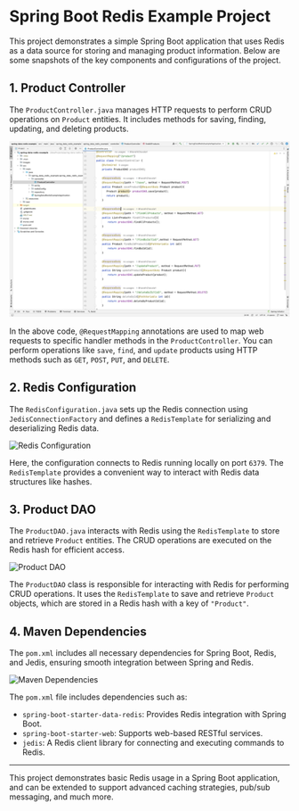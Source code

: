 # Spring Boot Redis Example Project

This project demonstrates a simple Spring Boot application that uses Redis as a data source for storing and managing product information. Below are some snapshots of the key components and configurations of the project.

## 1. Product Controller

The `ProductController.java` manages HTTP requests to perform CRUD operations on `Product` entities. It includes methods for saving, finding, updating, and deleting products.

<img src="https://github.com/BharathChavala1/Spring-Data-Redis-Project/blob/main/Images/Controller.png" alt="Product Controller" width="800 height=350" />

In the above code, `@RequestMapping` annotations are used to map web requests to specific handler methods in the `ProductController`. You can perform operations like `save`, `find`, and `update` products using HTTP methods such as `GET`, `POST`, `PUT`, and `DELETE`.

## 2. Redis Configuration

The `RedisConfiguration.java` sets up the Redis connection using `JedisConnectionFactory` and defines a `RedisTemplate` for serializing and deserializing Redis data.

![Redis Configuration](./path_to_image/Screenshot_2024-10-23_at_9.51.51_PM.png)

Here, the configuration connects to Redis running locally on port `6379`. The `RedisTemplate` provides a convenient way to interact with Redis data structures like hashes.

## 3. Product DAO

The `ProductDAO.java` interacts with Redis using the `RedisTemplate` to store and retrieve `Product` entities. The CRUD operations are executed on the Redis hash for efficient access.

![Product DAO](./path_to_image/Screenshot_2024-10-23_at_9.52.03_PM.png)

The `ProductDAO` class is responsible for interacting with Redis for performing CRUD operations. It uses the `RedisTemplate` to save and retrieve `Product` objects, which are stored in a Redis hash with a key of `"Product"`.

## 4. Maven Dependencies

The `pom.xml` includes all necessary dependencies for Spring Boot, Redis, and Jedis, ensuring smooth integration between Spring and Redis.

![Maven Dependencies](./path_to_image/Screenshot_2024-10-23_at_9.52.55_PM.png)

The `pom.xml` file includes dependencies such as:
- `spring-boot-starter-data-redis`: Provides Redis integration with Spring Boot.
- `spring-boot-starter-web`: Supports web-based RESTful services.
- `jedis`: A Redis client library for connecting and executing commands to Redis.

---

This project demonstrates basic Redis usage in a Spring Boot application, and can be extended to support advanced caching strategies, pub/sub messaging, and much more.
